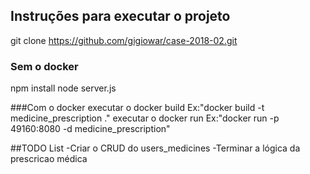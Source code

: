 ## Instruções para executar o projeto

git clone https://github.com/gigiowar/case-2018-02.git

### Sem o docker
npm install
node server.js

###Com o docker
executar o docker build Ex:"docker build -t medicine_prescription ."
executar o docker run Ex:"docker run -p 49160:8080 -d medicine_prescription"

##TODO List
-Criar o CRUD do users_medicines
-Terminar a lógica da prescricao médica